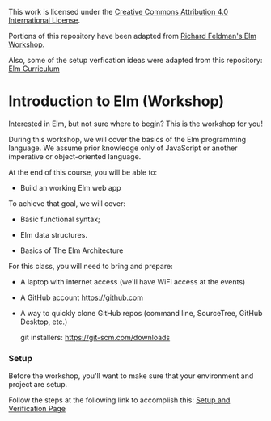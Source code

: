 This work is licensed under the [Creative Commons Attribution 4.0 International License](http://creativecommons.org/licenses/by/4.0/).

Portions of this repository have been adapted from [Richard Feldman's Elm Workshop](https://github.com/rtfeldman/elm-workshop).

Also, some of the setup verfication ideas were adapted from this repository: [Elm Curriculum](https://github.com/mbuscemi/elm-curriculum)


# Introduction to Elm (Workshop)

Interested in Elm, but not sure where to begin? This is the workshop for you!

During this workshop, we will cover the basics of the Elm programming language. We assume prior knowledge only of JavaScript or another imperative or object-oriented language.

At the end of this course, you will be able to:

-  Build an working Elm web app

To achieve that goal, we will cover:

- Basic functional syntax;

- Elm data structures.

- Basics of The Elm Architecture

For this class, you will need to bring and prepare:

- A laptop with internet access (we'll have WiFi access at the events)

- A GitHub account <a href="https://github.com" target="_blank">https://github.com</a>

- A way to quickly clone GitHub repos (command line, SourceTree, GitHub Desktop, etc.)
  
  git installers: <a href="https://git-scm.com/downloads" target="_blank">https://git-scm.com/downloads</a>

### Setup 

Before the workshop, you'll want to make sure that your environment and project are setup. 

Follow the steps at the following link to accomplish this: [Setup and Verification Page](setup/README.md) 